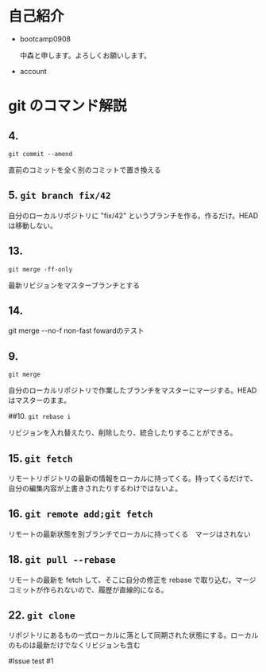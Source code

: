 # 自己紹介

- bootcamp0908

  中森と申します。よろしくお願いします。

- account

# git のコマンド解説

## 4.
`git commit --amend`

直前のコミットを全く別のコミットで置き換える

## 5. `git branch fix/42`

自分のローカルリポジトリに "fix/42" というブランチを作る。作るだけ。HEAD は移動しない。

## 13.
`git merge -ff-only`

最新リビジョンをマスターブランチとする

## 14.
git merge --no-f
non-fast fowardのテスト

## 9.
`git merge`

自分のローカルリポジトリで作業したブランチをマスターにマージする。HEADはマスターのまま。

##10.
`git rebase i`

リビジョンを入れ替えたり、削除したり、統合したりすることができる。

## 15. `git fetch`

リモートリポジトリの最新の情報をローカルに持ってくる。持ってくるだけで、自分の編集内容が上書きされたりするわけではないよ。

## 16. `git remote add;git fetch`

リモートの最新状態を別ブランチでローカルに持ってくる　マージはされない

## 18. `git pull --rebase`

リモートの最新を fetch して、そこに自分の修正を rebase で取り込む。マージコミットが作られないので、履歴が直線的になる。

## 22. `git clone`

リポジトリにあるもの一式ローカルに落として同期された状態にする。ローカルのものは最新だけでなくリビジョンも含む

#Issue test
 #1
